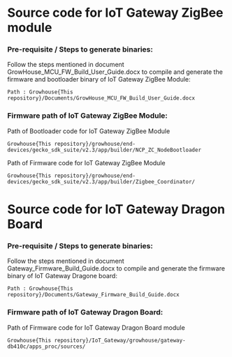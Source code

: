 # Source code for IoT Gateway ZigBee module

### Pre-requisite / Steps to generate binaries:

Follow the steps mentioned in document GrowHouse_MCU_FW_Build_User_Guide.docx to compile and generate the firmware and bootloader binary of IoT Gateway ZigBee Module:
```
Path : Growhouse{This repository}/Documents/GrowHouse_MCU_FW_Build_User_Guide.docx
```

### Firmware path of IoT Gateway ZigBee Module:

Path of Bootloader code for IoT Gateway ZigBee Module
```
Growhouse{This repository}/growhouse/end-devices/gecko_sdk_suite/v2.3/app/builder/NCP_ZC_NodeBootloader

```
Path of Firmware code for IoT Gateway ZigBee Module
```
Growhouse{This repository}/growhouse/end-devices/gecko_sdk_suite/v2.3/app/builder/Zigbee_Coordinator/
```

# Source code for IoT Gateway Dragon Board

### Pre-requisite / Steps to generate binaries:

Follow the steps mentioned in document Gateway_Firmware_Build_Guide.docx to compile and generate the firmware binary of IoT Gateway Dragone board:
```
Path : Growhouse{This repository}/Documents/Gateway_Firmware_Build_Guide.docx
```

### Firmware path of IoT Gateway Dragon Board:

Path of Firmware code for IoT Gateway Dragon Board module

```
Growhouse{This repository}/IoT_Gateway/growhouse/gateway-db410c/apps_proc/sources/
```
